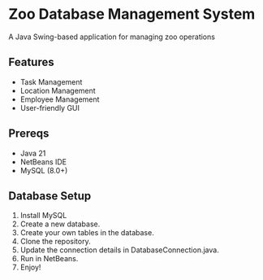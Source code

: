 # Zoo Database Management System
A Java Swing-based application for managing zoo operations

## Features
- Task Management
- Location Management
- Employee Management
- User-friendly GUI

## Prereqs
- Java 21
- NetBeans IDE
- MySQL (8.0+)

## Database Setup
1. Install MySQL
2. Create a new database.
3. Create your own tables in the database.
4. Clone the repository.
5. Update the connection details in DatabaseConnection.java.
6. Run in NetBeans.
7. Enjoy!
